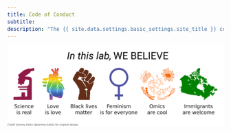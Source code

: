```yaml
---
title: Code of Conduct
subtitle:
description: "The {{ site.data.settings.basic_settings.site_title }} code of conduct."
---
```


![Code of Conduct](/images/code-of-conduct/in-this-lab-we-believe-banner.png)
